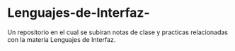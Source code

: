 # Lenguajes-de-Interfaz-
Un repositorio en el cual se subiran notas de clase y practicas relacionadas con la materia Lenguajes de Interfaz.
